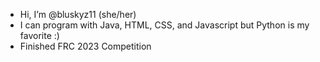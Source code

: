 - Hi, I’m @bluskyz11 (she/her)
- I can program with Java, HTML, CSS, and Javascript but Python is my favorite :)
- Finished FRC 2023 Competition
